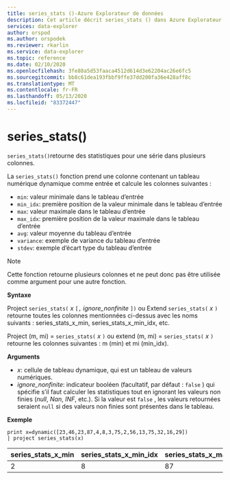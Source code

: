 ```yaml
---
title: series_stats ()-Azure Explorateur de données
description: Cet article décrit series_stats () dans Azure Explorateur de données.
services: data-explorer
author: orspod
ms.author: orspodek
ms.reviewer: rkarlin
ms.service: data-explorer
ms.topic: reference
ms.date: 02/10/2020
ms.openlocfilehash: 3fe88a5d53faaca4512d614d3e62204ac26e6fc5
ms.sourcegitcommit: bb8c61dea193fbbf9ffe37dd200fa36e428aff8c
ms.translationtype: MT
ms.contentlocale: fr-FR
ms.lasthandoff: 05/13/2020
ms.locfileid: "83372447"
---
```

# <a name="series_stats"></a>series_stats()

`series_stats()`retourne des statistiques pour une série dans plusieurs colonnes.  

La `series_stats()` fonction prend une colonne contenant un tableau numérique dynamique comme entrée et calcule les colonnes suivantes :
* `min`: valeur minimale dans le tableau d’entrée
* `min_idx`: première position de la valeur minimale dans le tableau d’entrée
* `max`: valeur maximale dans le tableau d’entrée
* `max_idx`: première position de la valeur maximale dans le tableau d’entrée
* `avg`: valeur moyenne du tableau d’entrée
* `variance`: exemple de variance du tableau d’entrée
* `stdev`: exemple d’écart type du tableau d’entrée

> [!NOTE] 
> Cette fonction retourne plusieurs colonnes et ne peut donc pas être utilisée comme argument pour une autre fonction.

**Syntaxe**

Project `series_stats(` *x* `[,` *ignore_nonfinite* `])` ou Extend `series_stats(` *x* `)` retourne toutes les colonnes mentionnées ci-dessus avec les noms suivants : series_stats_x_min, series_stats_x_min_idx, etc.
 
Project (m, mi) = `series_stats(` *x* `)` ou extend (m, mi) = `series_stats(` *x* `)` retourne les colonnes suivantes : m (min) et mi (min_idx).

**Arguments**

* *x*: cellule de tableau dynamique, qui est un tableau de valeurs numériques. 
* *ignore_nonfinite*: indicateur booléen (facultatif, par défaut : `false` ) qui spécifie s’il faut calculer les statistiques tout en ignorant les valeurs non finies (*null*, *Nan*, *INF*, etc.). Si la valeur est `false` , les valeurs retournées seraient `null` si des valeurs non finies sont présentes dans le tableau.

**Exemple**

<!-- csl: https://help.kusto.windows.net:443/Samples -->
```kusto
print x=dynamic([23,46,23,87,4,8,3,75,2,56,13,75,32,16,29]) 
| project series_stats(x)

```

|series_stats_x_min|series_stats_x_min_idx|series_stats_x_max|series_stats_x_max_idx|series_stats_x_avg|series_stats_x_stdev|series_stats_x_variance|
|---|---|---|---|---|---|---|
|2|8|87|3|32,8|28.5036338535483|812.457142857143|
